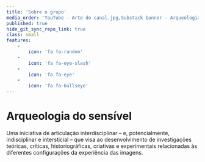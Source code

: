 ```yaml
---
title: 'Sobre o grupo'
media_order: 'YouTube - Arte do canal.jpg,Substack banner - Arqueologia do sensível [transparente].png'
published: true
hide_git_sync_repo_link: true
class: small
features:
    -
        icon: 'fa fa-random'
    -
        icon: 'fa fa-eye-slash'
    -
        icon: 'fa fa-eye'
    -
        icon: 'fa fa-bullseye'
---
```


# Arqueologia do sensível

Uma iniciativa de articulação interdisciplinar – e, potencialmente, indisciplinar e intersticial – que visa ao desenvolvimento de investigações teóricas, críticas, historiográficas, criativas e experimentais relacionadas às diferentes configurações da experiência das imagens.